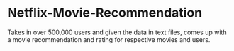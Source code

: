 # Netflix-Movie-Recommendation
Takes in over 500,000 users and given the data in text files, comes up with a movie recommendation and rating for respective movies and users.
